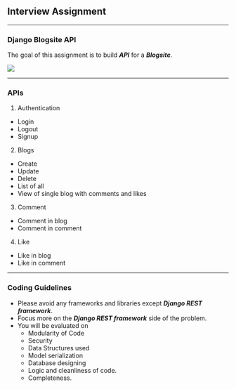 ## Interview Assignment

<hr>

### Django Blogsite API

The goal of this assignment is to build ***API*** for a ***Blogsite***.

<img src="https://mockupsforfree.com/wp-content/uploads/2018/09/Blog-2.png" />

<hr>

### APIs

1. Authentication
  - Login
  - Logout
  - Signup
2. Blogs
  - Create
  - Update
  - Delete
  - List of all
  - View of single blog with comments and likes
3. Comment
  - Comment in blog
  - Comment in comment
4. Like
  - Like in blog
  - Like in comment

<hr>

### Coding Guidelines

- Please avoid any frameworks and libraries except ***Django REST framework***.
- Focus more on the ***Django REST framework*** side of the problem.
- You will be evaluated on
  - Modularity of Code
  - Security
  - Data Structures used
  - Model serialization
  - Database designing
  - Logic and cleanliness of code.
  - Completeness.
